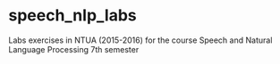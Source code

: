 # speech_nlp_labs
Labs exercises in NTUA (2015-2016) for the course Speech and Natural Language Processing 7th semester
